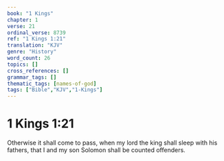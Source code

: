 ```yaml
---
book: "1 Kings"
chapter: 1
verse: 21
ordinal_verse: 8739
ref: "1 Kings 1:21"
translation: "KJV"
genre: "History"
word_count: 26
topics: []
cross_references: []
grammar_tags: []
thematic_tags: [names-of-god]
tags: ["Bible","KJV","1-Kings"]
---
```


# 1 Kings 1:21

Otherwise it shall come to pass, when my lord the king shall sleep with his fathers, that I and my son Solomon shall be counted offenders.
